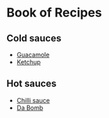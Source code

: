 # Book of Recipes

## Cold sauces
* [Guacamole](guacamole.md)
* [Ketchup](ketchup.md)

## Hot sauces
* [Chilli sauce](chilli.md)
* [Da Bomb](Da_Bomb.md)
